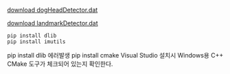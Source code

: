 [download dogHeadDetector.dat](https://owncloud.cesnet.cz/index.php/s/V0KIPJoUFllpAXh)

[download landmarkDetector.dat](https://owncloud.cesnet.cz/index.php/s/V0KIPJoUFllpAXh)

```
pip install dlib
pip install imutils
```

pip install dlib 에러발생
pip install cmake
 Visual Studio 설치시 Windows용 C++ CMake 도구가 체크되어 있는지 확인한다.
